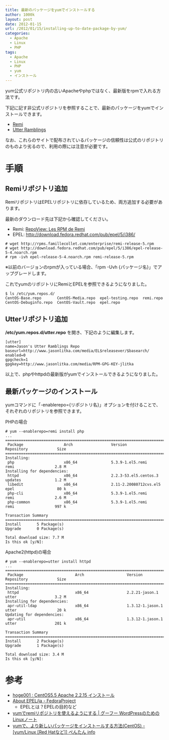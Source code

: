 ```yaml
---
title: 最新のパッケージをyumでインストールする
author: 1000k
layout: post
date: 2012-01-15
url: /2012/01/15/installing-up-to-date-package-by-yum/
categories:
  - Apache
  - Linux
  - PHP
tags:
  - Apache
  - Linux
  - PHP
  - yum
  - インストール
---
```

yum公式リポジトリ内の古いApacheやphpではなく、最新版をrpmで入れる方法です。

下記に記す非公式リポジトリを参照することで、最新のパッケージをyumでインストールできます。

  * [Remi](http://blog.famillecollet.com/)
  * [Utter Ramblings](http://www.jasonlitka.com/)

なお、これらのサイトで配布されているパッケージの信頼性は公式のリポジトリのものより劣るので、利用の際には注意が必要です。

<!--more-->

# 手順

## Remiリポジトリ追加

RemiリポジトリはEPELリポジトリに依存しているため、両方追加する必要があります。

最新のダウンロード先は下記から確認してください。

  * Remi: [RepoView: Les RPM de Remi](http://rpms.famillecollet.com/)
  * EPEL: http://download.fedora.redhat.com/pub/epel/5/i386/

```
# wget http://rpms.famillecollet.com/enterprise/remi-release-5.rpm
# wget http://download.fedora.redhat.com/pub/epel/5/i386/epel-release-5-4.noarch.rpm
# rpm -ivh epel-release-5-4.noarch.rpm remi-release-5.rpm
```


※以前のバージョンのrpmが入っている場合、「rpm -Uvh {パッケージ名}」でアップグレードします。

これでyumのリポジトリにRemiとEPELを参照できるようになりました。

```
$ ls /etc/yum.repos.d/
CentOS-Base.repo       CentOS-Media.repo  epel-testing.repo  remi.repo
CentOS-Debuginfo.repo  CentOS-Vault.repo  epel.repo
```


## Utterリポジトリ追加

**/etc/yum.repos.d/utter.repo** を開き、下記のように編集します。

```
[utter]
name=Jason's Utter Ramblings Repo
baseurl=http://www.jasonlitka.com/media/EL$releasever/$basearch/
enabled=0
gpgcheck=1
gpgkey=http://www.jasonlitka.com/media/RPM-GPG-KEY-jlitka
```


以上で、phpやhttpdの最新版がyumでインストールできるようになりました。

## 最新パッケージのインストール

yumコマンドに「-enablerepo={リポジトリ名}」オプションを付けることで、それぞれのリポジトリを参照できます。

PHPの場合

```
# yum --enablerepo=remi install php
...
===================================================================================================================
 Package                  Arch                 Version                                 Repository             Size
===================================================================================================================
Installing:
 php                      x86_64               5.3.9-1.el5.remi                        remi                  2.8 M
Installing for dependencies:
 httpd                    x86_64               2.2.3-53.el5.centos.3                   updates               1.2 M
 libedit                  x86_64               2.11-2.20080712cvs.el5                  epel                   80 k
 php-cli                  x86_64               5.3.9-1.el5.remi                        remi                  2.6 M
 php-common               x86_64               5.3.9-1.el5.remi                        remi                  997 k

Transaction Summary
===================================================================================================================
Install       5 Package(s)
Upgrade       0 Package(s)

Total download size: 7.7 M
Is this ok [y/N]:
```


Apache2(httpd)の場合

```
# yum --enablerepo=utter install httpd
...
===================================================================================================================
 Package                       Arch                   Version                          Repository             Size
===================================================================================================================
Installing:
 httpd                         x86_64                 2.2.21-jason.1                   utter                 3.2 M
Installing for dependencies:
 apr-util-ldap                 x86_64                 1.3.12-1.jason.1                 utter                  20 k
Updating for dependencies:
 apr-util                      x86_64                 1.3.12-1.jason.1                 utter                 201 k

Transaction Summary
===================================================================================================================
Install       2 Package(s)
Upgrade       1 Package(s)

Total download size: 3.4 M
Is this ok [y/N]:
```


# 参考

  * [hoge001 : CentOS5.5 Apache 2.2.15 インストール](http://hoge001.exblog.jp/13982612/)
  * [About EPEL/ja - FedoraProject](https://fedoraproject.org/wiki/About_EPEL/ja)
      * EPELとは？EPELの目的など
  * [yumでremiリポジトリを使えるようにする | グーフー WordPressのためのLinuxノート](http://www.goofoo.jp/2011/03/556)
  * [yumで、より新しいパッケージをインストールする方法(CentOS) - [yum/Linux [Red Hatなど]] ぺんたん info](http://pentan.info/server/linux/yum_new.html)